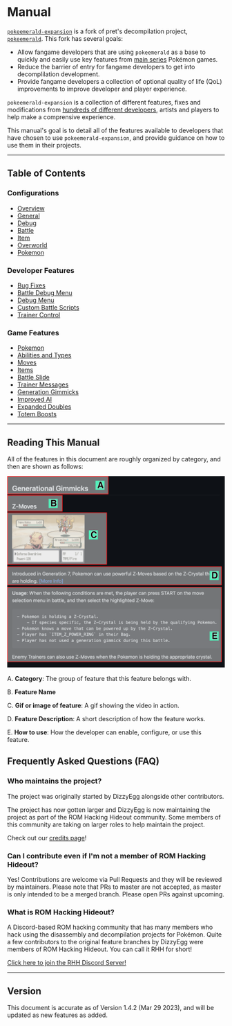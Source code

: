 # Manual
[`pokeemerald-expansion`](https://github.com/rh-hideout/pokeemerald-expansion/) is a fork of pret's decompilation project, [`pokeemerald`](https://github.com/pret/pokeemerald). This fork has several goals:

- Allow fangame developers that are using `pokeemerald` as a base to quickly and easily use key features from [main series](https://bulbapedia.bulbagarden.net/wiki/Core_series) Pokémon games.
- Reduce the barrier of entry for fangame developers to get into decomplilation development.
- Provide fangame developers a collection of optional quality of life (QoL) improvements to improve developer and player experience.

`pokeemerald-expansion` is a collection of different features, fixes and modifications from [hundreds of different developers](credits.md), artists and players to help make a comprensive experience.

This manual's goal is to detail all of the features available to developers that have chosen to use `pokeemerald-expansion`, and provide guidance on how to use them in their projects.

---

## Table of Contents

### Configurations

- [Overview](/features/configurations/index.md)
- [General](/features/configurations/general.md)
- [Debug](features/configurations/debug.md)
- [Battle](/features/configurations/battle.md)
- [Item](/features/configurations/item.md)
- [Overworld](/features/configurations/overworld.md)
- [Pokemon](/features/configurations/pokemon.md)

### Developer Features

- [Bug Fixes](/features/developer_features/bugFixes.md)
- [Battle Debug Menu](/features/developer_features/battleDebugMenu.md)
- [Debug Menu](/features/developer_features/debugMenu.md)
- [Custom Battle Scripts](/features/developer_features/customBattleScripts.md)
- [Trainer Control](/features/developer_features/trainerControl.md)

### Game Features

- [Pokemon](/features/game_features/pokemon.md)
- [Abilities and Types](/features/game_features/abiltiesandtypes.md)
- [Moves](/features/game_features/moves.md)
- [Items](/features/game_features/items.md)
- [Battle Slide](/features/game_features/battle_slide.md)
- [Trainer Messages](/features/game_features/trainer_message.md)
- [Generation Gimmicks](/features/game_features/generation_gimmicks.md)
- [Improved AI](/features/game_features/improved_ai.md)
- [Expanded Doubles](/features/game_features/expanded_doubles.md)
- [Totem Boosts](/features/game_features/totemBoosts.md)
---

## Reading This Manual
All of the features in this document are roughly organized by category, and then are shown as follows:

![](media/reading_this_manual.png)

A. **Category**: The group of feature that this feature belongs with.

B. **Feature Name**

C. **Gif or image of feature**: A gif showing the video in action.

D. **Feature Description**: A short description of how the feature works.

E. **How to use**: How the developer can enable, configure, or use this feature.

## Frequently Asked Questions (FAQ)

### Who maintains the project?

The project was originally started by DizzyEgg alongside other contributors.

The project has now gotten larger and DizzyEgg is now maintaining the project as part of the ROM Hacking Hideout community. Some members of this community are taking on larger roles to help maintain the project.

Check out our [credits page](credits.md)!

### Can I contribute even if I'm not a member of ROM Hacking Hideout?

Yes! Contributions are welcome via Pull Requests and they will be reviewed by maintainers. Please note that PRs to master are not accepted, as master is only intended to be a merged branch. Please open PRs against upcoming.

### What is ROM Hacking Hideout?

A Discord-based ROM hacking community that has many members who hack using the disassembly and decompilation projects for Pokémon. Quite a few contributors to the original feature branches by DizzyEgg were members of ROM Hacking Hideout. You can call it RHH for short!

[Click here to join the RHH Discord Server!](https://discord.gg/6CzjAG6GZk)

---

## Version

This document is accurate as of Version 1.4.2 (Mar 29 2023), and will be updated as new features as added.
